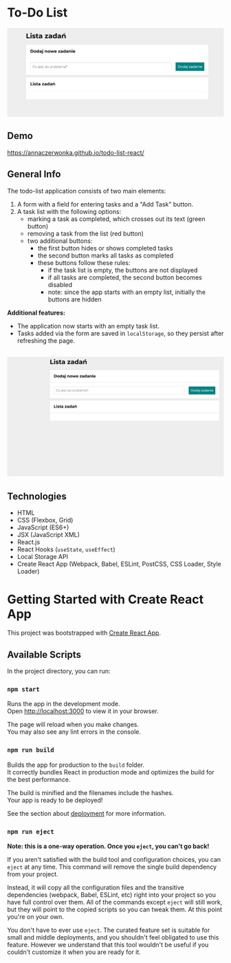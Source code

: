 # To-Do List 

![ToDoList](./public/todolist.jpg)

## Demo 
https://annaczerwonka.github.io/todo-list-react/

## General Info
The todo-list application consists of two main elements:
1. A form with a field for entering tasks and a "Add Task" button.
2. A task list with the following options:
   - marking a task as completed, which crosses out its text (green button)
   - removing a task from the list (red button)
   - two additional buttons:
      - the first button hides or shows completed tasks
      - the second button marks all tasks as completed
      - these buttons follow these rules:
          - if the task list is empty, the buttons are not displayed
          - if all tasks are completed, the second button becomes disabled
          - note: since the app starts with an empty list, initially the buttons are hidden

**Additional features:**
 - The application now starts with an empty task list.
 - Tasks added via the form are saved in `localStorage`, so they persist after refreshing the page.

## ![Preview](public/19.gif)  

## Technologies

- HTML
- CSS (Flexbox, Grid)
- JavaScript (ES6+)
- JSX (JavaScript XML)
- React.js 
- React Hooks (`useState`, `useEffect`)
- Local Storage API
- Create React App (Webpack, Babel, ESLint, PostCSS, CSS Loader, Style Loader)


# Getting Started with Create React App

This project was bootstrapped with [Create React App](https://github.com/facebook/create-react-app).

## Available Scripts

In the project directory, you can run:

### `npm start`

Runs the app in the development mode.\
Open [http://localhost:3000](http://localhost:3000) to view it in your browser.

The page will reload when you make changes.\
You may also see any lint errors in the console.

### `npm run build`

Builds the app for production to the `build` folder.\
It correctly bundles React in production mode and optimizes the build for the best performance.

The build is minified and the filenames include the hashes.\
Your app is ready to be deployed!

See the section about [deployment](https://facebook.github.io/create-react-app/docs/deployment) for more information.

### `npm run eject`

**Note: this is a one-way operation. Once you `eject`, you can't go back!**

If you aren't satisfied with the build tool and configuration choices, you can `eject` at any time. This command will remove the single build dependency from your project.

Instead, it will copy all the configuration files and the transitive dependencies (webpack, Babel, ESLint, etc) right into your project so you have full control over them. All of the commands except `eject` will still work, but they will point to the copied scripts so you can tweak them. At this point you're on your own.

You don't have to ever use `eject`. The curated feature set is suitable for small and middle deployments, and you shouldn't feel obligated to use this feature. However we understand that this tool wouldn't be useful if you couldn't customize it when you are ready for it.

